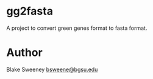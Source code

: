 gg2fasta
========

A project to convert green genes format to fasta format.

Author
======
Blake Sweeney <bsweene@bgsu.edu>
